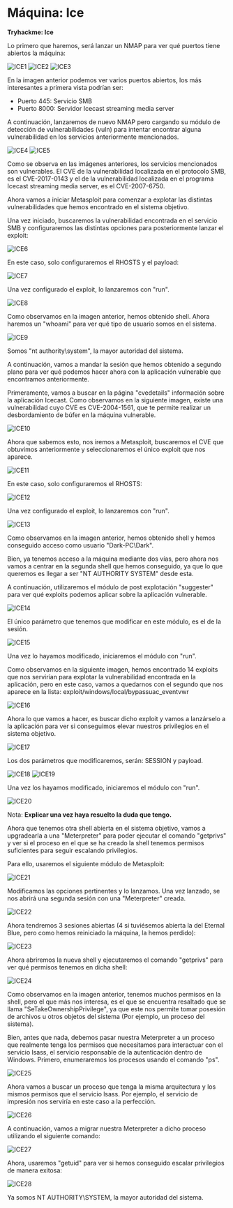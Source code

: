 # Máquina: Ice

**Tryhackme: Ice**

Lo primero que haremos, será lanzar un NMAP para ver qué puertos tiene abiertos la máquina:

![ICE1](https://github.com/AntonioPC94/Ice/blob/b495337a9e7770cd03a4a4d080b19a85a1a6b770/img/ICE1.png)
![ICE2](https://github.com/AntonioPC94/Ice/blob/b495337a9e7770cd03a4a4d080b19a85a1a6b770/img/ICE2.png)
![ICE3](https://github.com/AntonioPC94/Ice/blob/b495337a9e7770cd03a4a4d080b19a85a1a6b770/img/ICE3.png)

En la imagen anterior podemos ver varios puertos abiertos, los más interesantes a primera vista podrían ser:

- Puerto 445: Servicio SMB
- Puerto 8000: Servidor Icecast streaming media server

A continuación, lanzaremos de nuevo NMAP pero cargando su módulo de detección de vulnerabilidades (vuln) para intentar encontrar alguna vulnerabilidad en los servicios anteriormente mencionados.

![ICE4](https://github.com/AntonioPC94/Ice/blob/b495337a9e7770cd03a4a4d080b19a85a1a6b770/img/ICE4.png)
![ICE5](https://github.com/AntonioPC94/Ice/blob/b495337a9e7770cd03a4a4d080b19a85a1a6b770/img/ICE5.png)

Como se observa en las imágenes anteriores, los servicios mencionados son vulnerables. El CVE de la vulnerabilidad localizada en el protocolo SMB, es el CVE-2017-0143 y el de la vulnerabilidad localizada en el programa Icecast streaming media server, es el CVE-2007-6750.

Ahora vamos a iniciar Metasploit para comenzar a explotar las distintas vulnerabilidades que hemos encontrado en el sistema objetivo.

Una vez iniciado, buscaremos la vulnerabilidad encontrada en el servicio SMB y configuraremos las distintas opciones para posteriormente lanzar el exploit:

![ICE6](https://github.com/AntonioPC94/Ice/blob/b495337a9e7770cd03a4a4d080b19a85a1a6b770/img/ICE6.png)

En este caso, solo configuraremos el RHOSTS y el payload:

![ICE7](https://github.com/AntonioPC94/Ice/blob/b495337a9e7770cd03a4a4d080b19a85a1a6b770/img/ICE7.png)

Una vez configurado el exploit, lo lanzaremos con "run".

![ICE8](https://github.com/AntonioPC94/Ice/blob/b495337a9e7770cd03a4a4d080b19a85a1a6b770/img/ICE8.png)

Como observamos en la imagen anterior, hemos obtenido shell. Ahora haremos un "whoami" para ver qué tipo de usuario somos en el sistema.

![ICE9](https://github.com/AntonioPC94/Ice/blob/b495337a9e7770cd03a4a4d080b19a85a1a6b770/img/ICE9.png)

Somos "nt authority\system", la mayor autoridad del sistema.

A continuación, vamos a mandar la sesión que hemos obtenido a segundo plano para ver qué podemos hacer ahora con la aplicación vulnerable que encontramos anteriormente.

Primeramente, vamos a buscar en la página "cvedetails" información sobre la aplicación Icecast. Como observamos en la siguiente imagen, existe una vulnerabilidad cuyo CVE es CVE-2004-1561, que te permite realizar un desbordamiento de búfer en la máquina vulnerable.

![ICE10](https://github.com/AntonioPC94/Ice/blob/b495337a9e7770cd03a4a4d080b19a85a1a6b770/img/ICE10.png)

Ahora que sabemos esto, nos iremos a Metasploit, buscaremos el CVE que obtuvimos anteriormente y seleccionaremos el único exploit que nos aparece.

![ICE11](https://github.com/AntonioPC94/Ice/blob/b495337a9e7770cd03a4a4d080b19a85a1a6b770/img/ICE11.png)

En este caso, solo configuraremos el RHOSTS:

![ICE12](https://github.com/AntonioPC94/Ice/blob/b495337a9e7770cd03a4a4d080b19a85a1a6b770/img/ICE12.png)

Una vez configurado el exploit, lo lanzaremos con "run".

![ICE13](https://github.com/AntonioPC94/Ice/blob/b495337a9e7770cd03a4a4d080b19a85a1a6b770/img/ICE13.png)

Como observamos en la imagen anterior, hemos obtenido shell y hemos conseguido acceso como usuario "Dark-PC\\Dark".

Bien, ya tenemos acceso a la máquina mediante dos vías, pero ahora nos vamos a centrar en la segunda shell que hemos conseguido, ya que lo que queremos es llegar a ser "NT AUTHORITY SYSTEM" desde esta.

A continuación, utilizaremos el módulo de post explotación "suggester" para ver qué exploits podemos aplicar sobre la aplicación vulnerable.

![ICE14](https://github.com/AntonioPC94/Ice/blob/b495337a9e7770cd03a4a4d080b19a85a1a6b770/img/ICE14.png)

El único parámetro que tenemos que modificar en este módulo, es el de la sesión.

![ICE15](https://github.com/AntonioPC94/Ice/blob/b495337a9e7770cd03a4a4d080b19a85a1a6b770/img/ICE15.png)

Una vez lo hayamos modificado, iniciaremos el módulo con "run".

Como observamos en la siguiente imagen, hemos encontrado 14 exploits que nos servirían para explotar la vulnerabilidad encontrada en la aplicación, pero en este caso, vamos a quedarnos con el segundo que nos aparece en la lista: exploit/windows/local/bypassuac_eventvwr

![ICE16](https://github.com/AntonioPC94/Ice/blob/b495337a9e7770cd03a4a4d080b19a85a1a6b770/img/ICE16.png)

Ahora lo que vamos a hacer, es buscar dicho exploit y vamos a lanzárselo a la aplicación para ver si conseguimos elevar nuestros privilegios en el sistema objetivo.

![ICE17](https://github.com/AntonioPC94/Ice/blob/b495337a9e7770cd03a4a4d080b19a85a1a6b770/img/ICE17.png)

Los dos parámetros que modificaremos, serán: SESSION y payload.

![ICE18](https://github.com/AntonioPC94/Ice/blob/b495337a9e7770cd03a4a4d080b19a85a1a6b770/img/ICE18.png)
![ICE19](https://github.com/AntonioPC94/Ice/blob/b495337a9e7770cd03a4a4d080b19a85a1a6b770/img/ICE19.png)

Una vez los hayamos modificado, iniciaremos el módulo con "run".

![ICE20](https://github.com/AntonioPC94/Ice/blob/b495337a9e7770cd03a4a4d080b19a85a1a6b770/img/ICE20.png)

Nota: **Explicar una vez haya resuelto la duda que tengo.**

Ahora que tenemos otra shell abierta en el sistema objetivo, vamos a upgradearla a una "Meterpreter" para poder ejecutar el comando "getprivs" y ver si el proceso en el que se ha creado la shell tenemos permisos suficientes para seguir escalando privilegios.

Para ello, usaremos el siguiente módulo de Metasploit:

![ICE21](https://github.com/AntonioPC94/Ice/blob/b495337a9e7770cd03a4a4d080b19a85a1a6b770/img/ICE21.png)

Modificamos las opciones pertinentes y lo lanzamos. Una vez lanzado, se nos abrirá una segunda sesión con una "Meterpreter" creada.

![ICE22](https://github.com/AntonioPC94/Ice/blob/b495337a9e7770cd03a4a4d080b19a85a1a6b770/img/ICE22.png)

Ahora tendremos 3 sesiones abiertas (4 si tuviésemos abierta la del Eternal Blue, pero como hemos reiniciado la máquina, la hemos perdido):

![ICE23](https://github.com/AntonioPC94/Ice/blob/b495337a9e7770cd03a4a4d080b19a85a1a6b770/img/ICE23.png)

Ahora abriremos la nueva shell y ejecutaremos el comando "getprivs" para ver qué permisos tenemos en dicha shell:

![ICE24](https://github.com/AntonioPC94/Ice/blob/b495337a9e7770cd03a4a4d080b19a85a1a6b770/img/ICE24.png)

Como observamos en la imagen anterior, tenemos muchos permisos en la shell, pero el que más nos interesa, es el que se encuentra resaltado que se llama "SeTakeOwnershipPrivilege", ya que este nos permite tomar posesión de archivos u otros objetos del sistema (Por ejemplo, un proceso del sistema).

Bien, antes que nada, debemos pasar nuestra Meterpreter a un proceso que realmente tenga los permisos que necesitamos para interactuar con el servicio lsass, el servicio responsable de la autenticación dentro de Windows. Primero, enumeraremos los procesos usando el comando "ps".

![ICE25](https://github.com/AntonioPC94/Ice/blob/b495337a9e7770cd03a4a4d080b19a85a1a6b770/img/ICE25.png)

Ahora vamos a buscar un proceso que tenga la misma arquitectura y los mismos permisos que el servicio lsass. Por ejemplo, el servicio de impresión nos serviría en este caso a la perfección.

![ICE26](https://github.com/AntonioPC94/Ice/blob/b495337a9e7770cd03a4a4d080b19a85a1a6b770/img/ICE26.png)

A continuación, vamos a migrar nuestra Meterpreter a dicho proceso utilizando el siguiente comando:

![ICE27](https://github.com/AntonioPC94/Ice/blob/b495337a9e7770cd03a4a4d080b19a85a1a6b770/img/ICE27.png)

Ahora, usaremos "getuid" para ver si hemos conseguido escalar privilegios de manera exitosa:

![ICE28](https://github.com/AntonioPC94/Ice/blob/b495337a9e7770cd03a4a4d080b19a85a1a6b770/img/ICE28.png)

Ya somos NT AUTHORITY\SYSTEM, la mayor autoridad del sistema.
